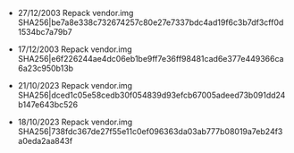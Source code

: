 - 27/12/2003
Repack vendor.img SHA256|be7a8e338c732674257c80e27e7337bdc4ad19f6c3b7df3cff0d1534bc7a79b7

- 17/12/2003
Repack vendor.img SHA256|e6f226244ae4dc06eb1be9ff7e36ff98481cad6e377e449366ca6a23c950b13b

- 21/10/2023
Repack vendor.img SHA256|dced1c05e58cedb30f054839d93efcb67005adeed73b091dd24b147e643bc526

- 18/10/2023
Repack vendor.img SHA256|738fdc367de27f55e11c0ef096363da03ab777b08019a7eb24f3a0eda2aa843f

